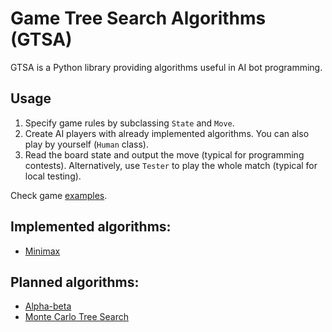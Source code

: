 # Game Tree Search Algorithms (GTSA)

GTSA is a Python library providing algorithms useful in AI bot programming.

Usage
---

1. Specify game rules by subclassing `State` and `Move`. 
2. Create AI players with already implemented algorithms. You can also play by yourself (`Human` class).
3. Read the board state and output the move (typical for programming contests). 
Alternatively, use `Tester` to play the whole match (typical for local testing).

Check game [examples](https://github.com/AdamStelmaszczyk/gtsa/blob/master/examples/README.md). 

Implemented algorithms:
---

- [Minimax](https://en.wikipedia.org/wiki/Minimax)

Planned algorithms:
---

- [Alpha-beta](https://en.wikipedia.org/wiki/Alpha%E2%80%93beta_pruning)
- [Monte Carlo Tree Search](https://en.wikipedia.org/wiki/Monte_Carlo_tree_search)

